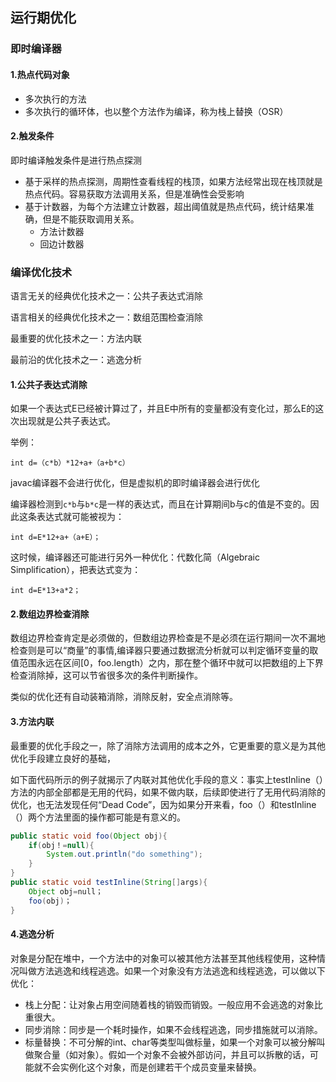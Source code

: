 ## 运行期优化



### 即时编译器

#### 1.热点代码对象

* 多次执行的方法
* 多次执行的循环体，也以整个方法作为编译，称为栈上替换（OSR）

#### 2.触发条件

即时编译触发条件是进行热点探测

* 基于采样的热点探测，周期性查看线程的栈顶，如果方法经常出现在栈顶就是热点代码。容易获取方法调用关系，但是准确性会受影响
* 基于计数器，为每个方法建立计数器，超出阈值就是热点代码，统计结果准确，但是不能获取调用关系。
  * 方法计数器
  * 回边计数器

### 编译优化技术

语言无关的经典优化技术之一：公共子表达式消除

语言相关的经典优化技术之一：数组范围检查消除

最重要的优化技术之一：方法内联

最前沿的优化技术之一：逃逸分析

#### 1.公共子表达式消除

如果一个表达式E已经被计算过了，并且E中所有的变量都没有变化过，那么E的这次出现就是公共子表达式。

举例：

`int d=（c*b）*12+a+（a+b*c）`

javac编译器不会进行优化，但是虚拟机的即时编译器会进行优化

编译器检测到`c*b`与`b*c`是一样的表达式，而且在计算期间b与c的值是不变的。因此这条表达式就可能被视为：

`int d=E*12+a+（a+E）；`

这时候，编译器还可能进行另外一种优化：代数化简（Algebraic Simplification），把表达式变为：

`int d=E*13+a*2；`

#### 2.数组边界检查消除

数组边界检查肯定是必须做的，但数组边界检查是不是必须在运行期间一次不漏地检查则是可以“商量”的事情,编译器只要通过数据流分析就可以判定循环变量的取值范围永远在区间[0，foo.length）之内，那在整个循环中就可以把数组的上下界检查消除掉，这可以节省很多次的条件判断操作。

类似的优化还有自动装箱消除，消除反射，安全点消除等。

#### 3.方法内联

最重要的优化手段之一，除了消除方法调用的成本之外，它更重要的意义是为其他优化手段建立良好的基础，

如下面代码所示的例子就揭示了内联对其他优化手段的意义：事实上testInline（）方法的内部全部都是无用的代码，如果不做内联，后续即使进行了无用代码消除的优化，也无法发现任何“Dead Code”，因为如果分开来看，foo（）和testInline（）两个方法里面的操作都可能是有意义的。

```java
public static void foo(Object obj){
	if(obj！=null){
		System.out.println("do something");
	}
}
public static void testInline(String[]args){
	Object obj=null；
	foo(obj)；
}
```



#### 4.逃逸分析

对象是分配在堆中，一个方法中的对象可以被其他方法甚至其他线程使用，这种情况叫做方法逃逸和线程逃逸。如果一个对象没有方法逃逸和线程逃逸，可以做以下优化：

* 栈上分配：让对象占用空间随着栈的销毁而销毁。一般应用不会逃逸的对象比重很大。
* 同步消除：同步是一个耗时操作，如果不会线程逃逸，同步措施就可以消除。
* 标量替换：不可分解的int、char等类型叫做标量，如果一个对象可以被分解叫做聚合量（如对象）。假如一个对象不会被外部访问，并且可以拆散的话，可能就不会实例化这个对象，而是创建若干个成员变量来替换。